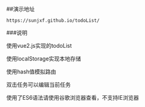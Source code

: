##演示地址

    https://sunjxf.github.io/todoList/

###说明

使用vue2.js实现的todoList

使用localStorage实现本地存储

使用hash值模拟路由

双击任务可以编辑当前任务

使用了ES6语法请使用谷歌浏览器查看，不支持IE浏览器
